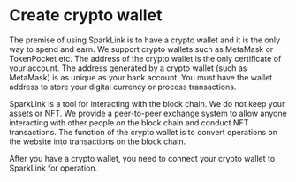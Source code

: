 # Create  crypto wallet

The premise of using SparkLink is to have a crypto wallet and it is the only way to spend and earn. We support crypto wallets such as MetaMask or TokenPocket etc. The address of the crypto wallet is the only certificate of your account. The address generated by a crypto wallet (such as MetaMask) is as unique as your bank account. You must have the wallet address to store your digital currency or process transactions.

&#x20;

SparkLink is a tool for interacting with the block chain. We do not keep your assets or NFT. We provide a peer-to-peer exchange system to allow anyone interacting with other people on the block chain and conduct NFT transactions. The function of the crypto wallet is to convert operations on the website into transactions on the block chain.

&#x20;

After you have a crypto wallet, you need to connect your crypto wallet to SparkLink for operation.
